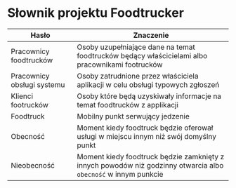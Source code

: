 # Słownik projektu Foodtrucker

| Hasło                      | Znaczenie                                                                                                      |
| -------------------------- | -------------------------------------------------------------------------------------------------------------- |
| Pracownicy foodtrucków     | Osoby uzupełniające dane na temat foodtrucków będący właścicielami albo pracownikami footrucków                |
| Pracownicy obsługi systemu | Osoby zatrudnione przez właściciela aplikacji w celu obsługi typowych zgłoszeń                                 |
| Klienci footrucków         | Osoby które będą uzyskiwały informacje na temat foodtrucków z applikacji                                       |
| Foodtruck                  | Mobilny punkt serwujący jedzenie                                                                               |
| Obecność                   | Moment kiedy foodtruck będzie oferował usługi w miejscu innym niż swój domyślny punkt                          |
| Nieobecność                | Moment kiedy foodtruck będzie zamknięty z innych powodów niż godzinny otwarcia albo `obecność` w innym punkcie |
